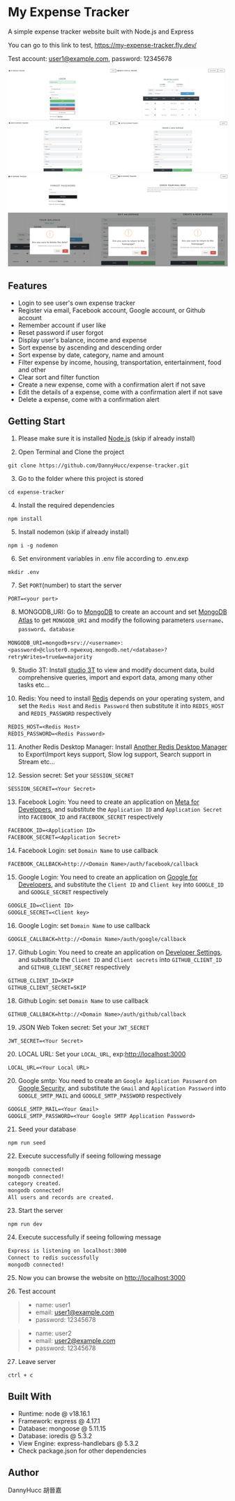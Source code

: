 # My Expense Tracker

A simple expense tracker website built with Node.js and Express

You can go to this link to test, <https://my-expense-tracker.fly.dev/>

Test account: <user1@example.com>, password: 12345678

![overall](/public/images/overall.png)
![reset_password](/public/images/reset_password.png)
![alert](/public/images/alert.png)

## Features

- Login to see user's own expense tracker
- Register via email, Facebook account, Google account, or Github account
- Remember account if user like
- Reset password if user forgot
- Display user's balance, income and expense
- Sort expense by ascending and descending order
- Sort expense by date, category, name and amount
- Filter expense by income, housing, transportation, entertainment, food and other
- Clear sort and filter function
- Create a new expense, come with a confirmation alert if not save
- Edit the details of a expense, come with a confirmation alert if not save
- Delete a expense, come with a confirmation alert

## Getting Start

1. Please make sure it is installed [Node.js](https://nodejs.org/en/download/) (skip if already install)

2. Open Terminal and Clone the project

```
git clone https://github.com/DannyHucc/expense-tracker.git
```

3. Go to the folder where this project is stored

```
cd expense-tracker
```

4. Install the required dependencies

```
npm install
```

5. Install nodemon (skip if already install)

```
npm i -g nodemon
```

6. Set environment variables in .env file according to .env.exp

```
mkdir .env
```

7. Set `PORT`(number) to start the server

```
PORT=<your port>
```

8. MONGODB_URI: Go to [MongoDB](https://account.mongodb.com/account/login) to create an account and set [MongoDB Atlas](https://account.mongodb.com/account/login) to get `MONGODB_URI` and modify the following parameters `username`、`password`、`database`

```
MONGODB_URI=mongodb+srv://<username>:<password>@cluster0.ngwexuq.mongodb.net/<database>?retryWrites=true&w=majority
```

9. Studio 3T: Install [studio 3T](https://studio3t.com/download/) to view and modify document data, build comprehensive queries, import and export data, among many other tasks etc...

10. Redis: You need to install [Redis](https://redis.io/docs/getting-started/) depends on your operating system, and set the `Redis Host` and `Redis Password` then substitute it into `REDIS_HOST` and `REDIS_PASSWORD` respectively

```
REDIS_HOST=<Redis Host>
REDIS_PASSWORD=<Redis Password>
```

11. Another Redis Desktop Manager: Install [Another Redis Desktop Manager](https://github.com/qishibo/AnotherRedisDesktopManager/releases) to Export\Import keys support, Slow log support, Search support in Stream etc...

12. Session secret: Set your `SESSION_SECRET`

```
SESSION_SECRET=<Your Secret>
```

13. Facebook Login: You need to create an application on [Meta for Developers](https://developers.facebook.com), and substitute the `Application ID` and `Application Secret` into `FACEBOOK_ID` and `FACEBOOK_SECRET` respectively

```
FACEBOOK_ID=<Application ID>
FACEBOOK_SECRET=<Application Secret>
```

14. Facebook Login: set `Domain Name` to use callback

```
FACEBOOK_CALLBACK=http://<Domain Name>/auth/facebook/callback
```

15. Google Login: You need to create an application on [Google for Developers](https://console.developers.google.com), and substitute the `Client ID` and `Client key` into `GOOGLE_ID` and `GOOGLE_SECRET` respectively

```
GOOGLE_ID=<Client ID>
GOOGLE_SECRET=<Client key>
```

16. Google Login: set `Domain Name` to use callback

```
GOOGLE_CALLBACK=http://<Domain Name>/auth/google/callback
```

17. Github Login: You need to create an application on [Developer Settings](https://github.com/settings/applications/new), and substitute the `Client ID` and `Client secrets` into `GITHUB_CLIENT_ID` and `GITHUB_CLIENT_SECRET` respectively

```
GITHUB_CLIENT_ID=SKIP
GITHUB_CLIENT_SECRET=SKIP
```

18. Github Login: set `Domain Name` to use callback

```
GITHUB_CALLBACK=http://<Domain Name>/auth/github/callback
```


19. JSON Web Token secret: Set your `JWT_SECRET`

```
JWT_SECRET=<Your Secret>
```

20. LOCAL URL: Set your `LOCAL_URL`, exp:<http://localhost:3000>

```
LOCAL_URL=<Your Local URL>
```

20. Google smtp: You need to create an `Google Application Password` on [Google Security](https://myaccount.google.com/security), and substitute the `Gmail` and `Application Password` into `GOOGLE_SMTP_MAIL` and `GOOGLE_SMTP_PASSWORD` respectively

```
GOOGLE_SMTP_MAIL=<Your Gmail>
GOOGLE_SMTP_PASSWORD=<Your Google SMTP Application Password>
```

21. Seed your database 

```
npm run seed
```

22. Execute successfully if seeing following message

```
mongodb connected!
mongodb connected!
category created.
mongodb connected!
All users and records are created.
```

23. Start the server

```
npm run dev
```

24. Execute successfully if seeing following message

```
Express is listening on localhost:3000
Connect to redis successfully
mongodb connected!
```

25. Now you can browse the website on <http://localhost:3000>

26. Test account

>- name: user1
>- email: <user1@example.com>
>- password: 12345678

>- name: user2
>- email: <user2@example.com>
>- password: 12345678

27. Leave server

```
ctrl + c
```

## Built With

- Runtime: node @ v18.16.1
-  Framework: express @ 4.17.1
- Database: mongoose @ 5.11.15
- Database: ioredis @ 5.3.2
-  View Engine: express-handlebars @ 5.3.2
-  Check package.json for other dependencies

## Author
DannyHucc 胡晉嘉
